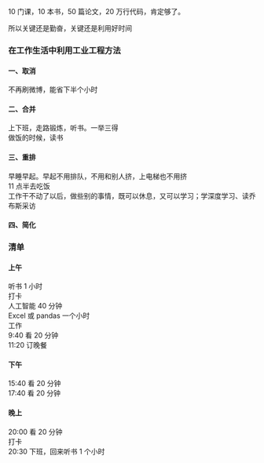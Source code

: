 
10 门课，10 本书，50 篇论文，20 万行代码，肯定够了。  

所以关键还是勤奋，关键还是利用好时间  

### 在工作生活中利用工业工程方法  

#### 一、取消  
不再刷微博，能省下半个小时  



#### 二、合并
上下班，走路锻炼，听书。一举三得   
做饭的时候，读书  



#### 三、重排 
早睡早起。早起不用排队，不用和别人挤，上电梯也不用挤  
11 点半去吃饭  
工作干不动了以后，做些别的事情，既可以休息，又可以学习；学深度学习、读乔布斯采访  



#### 四、简化  




### 清单

#### 上午

听书 1 小时    
打卡  
人工智能 40 分钟  
Excel 或 pandas 一个小时  
工作  
9:40 看 20 分钟  
11:20 订晚餐  

#### 下午  

15:40 看 20 分钟  
17:40 看 20 分钟  


#### 晚上

20:00 看 20 分钟  
打卡  
20:30 下班，回来听书 1 个小时  

